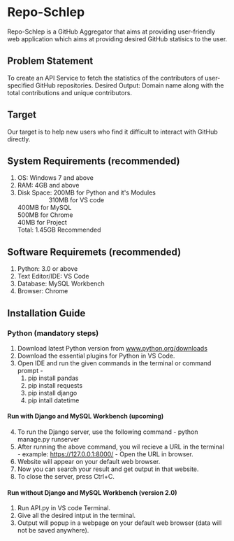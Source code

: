 # Repo-Schlep
Repo-Schlep is a GitHub Aggregator that aims at providing user-friendly web application which aims at providing desired GitHub statisics to the user.

## Problem Statement
To create an API Service to fetch the statistics of the contributors of user-specified GitHub repositories.
Desired Output: Domain name along with the total contributions and unique contributors.

## Target
Our target is to help new users who find it difficult to interact with GitHub directly. 

## System Requirements (recommended)
1. OS: Windows 7 and above
2. RAM: 4GB and above
3. Disk Space: 200MB for Python and it's Modules <br /> 
 &nbsp; &nbsp; &nbsp; &nbsp; &nbsp; &nbsp; &nbsp; &nbsp; &nbsp; 310MB for VS code <br />
               400MB for MySQL <br />
               500MB for Chrome <br />
               40MB for Project <br />
        Total: 1.45GB Recommended

## Software Requiremets (recommended) 
1. Python: 3.0 or above
2. Text Editor/IDE: VS Code 
3. Database: MySQL Workbench
4. Browser: Chrome

## Installation Guide
### Python (mandatory steps)
1. Download latest Python version from www.python.org/downloads
2. Download the essential plugins for Python in VS Code.
3. Open IDE and run the given commands in the terminal or command prompt -
     1. pip install pandas
     2. pip install requests
     3. pip install django
     4. pip intall datetime
#### Run with Django and MySQL Workbench (upcoming)
4. To run the Django server, use the following command - 
     python manage.py runserver
5. After running the above command, you wil recieve a URL in the terminal - example: https://127.0.0.1:8000/ - Open the URL in browser.
6. Website will appear on your default web browser.
7. Now you can search your result and get output in that website.
8. To close the server, press Ctrl+C. 
#### Run without Django and MySQL Workbench (version 2.0)
1. Run API.py in VS code Terminal.
2. Give all the desired intput in the terminal.
3. Output will popup in a webpage on your default web browser (data will not be saved anywhere).
     
